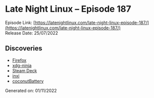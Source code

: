 # Late Night Linux – Episode 187
Episode Link: [https://latenightlinux.com/late-night-linux-episode-187/](https://latenightlinux.com/late-night-linux-episode-187/)  
Release Date: 25/07/2022
## Discoveries
* [Firefox](https://firefox.com)
* [xdg-ninja](https://github.com/b3nj5m1n/xdg-ninja)
* [Steam Deck](https://store.steampowered.com/steamdeck)
* [inxi](https://github.com/smxi/inxi)
* [coconutBattery](https://www.coconut-flavour.com/coconutbattery/)

Generated on: 01/11/2022